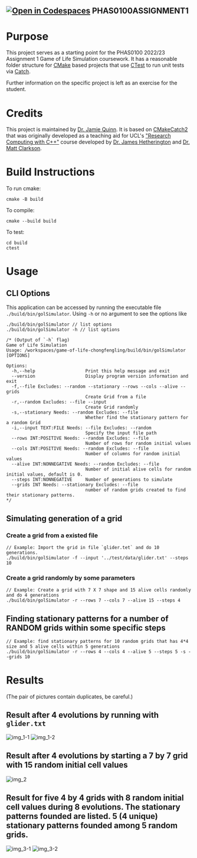 [![Open in Codespaces](https://classroom.github.com/assets/launch-codespace-f4981d0f882b2a3f0472912d15f9806d57e124e0fc890972558857b51b24a6f9.svg)](https://classroom.github.com/open-in-codespaces?assignment_repo_id=9991342)
PHAS0100ASSIGNMENT1
------------------

# Purpose

This project serves as a starting point for the PHAS0100 2022/23 Assignment 1 Game of Life Simulation coursework. It has a reasonable folder structure for [CMake](https://cmake.org/) based projects that use [CTest](https://cmake.org/) to run unit tests via [Catch](https://github.com/catchorg/Catch2). 

Further information on the specific project is left as an exercise for the student.

# Credits

This project is maintained by [Dr. Jamie Quinn](http://jamiejquinn.com/). It is based on [CMakeCatch2](https://github.com/UCL/CMakeCatch2.git) that was originally developed as a teaching aid for UCL's ["Research Computing with C++"](https://github-pages.ucl.ac.uk/research-computing-with-cpp/) course developed by [Dr. James Hetherington](http://www.ucl.ac.uk/research-it-services/people/james) and [Dr. Matt Clarkson](https://iris.ucl.ac.uk/iris/browse/profile?upi=MJCLA42).

# Build Instructions

To run cmake:

```
cmake -B build
```

To compile:

```
cmake --build build
```

To test:

```
cd build
ctest
```

# Usage
## CLI Options
This application can be accessed by running the executable file `./build/bin/golSimulator`. Using `-h` or no argument to see the options like 
```
./build/bin/golSimulator // list options
./build/bin/golSimulator -h // list options

/* (Output of `-h` flag)
Game of Life Simulation
Usage: /workspaces/game-of-life-chongfengling/build/bin/golSimulator [OPTIONS]

Options:
  -h,--help                   Print this help message and exit
  --version                   Display program version information and exit
  -f,--file Excludes: --random --stationary --rows --cols --alive --grids
                              Create Grid from a file
  -r,--random Excludes: --file --input
                              Create Grid randomly
  -s,--stationary Needs: --random Excludes: --file
                              Whether find the stationary pattern for a random Grid
  -i,--input TEXT:FILE Needs: --file Excludes: --random
                              Specify the input file path
  --rows INT:POSITIVE Needs: --random Excludes: --file
                              Number of rows for random initial values
  --cols INT:POSITIVE Needs: --random Excludes: --file
                              Number of columns for random initial values
  --alive INT:NONNEGATIVE Needs: --random Excludes: --file
                              Number of initial alive cells for random initial values, default is 0.
  --steps INT:NONNEGATIVE     Number of generations to simulate
  --grids INT Needs: --stationary Excludes: --file
                              number of random grids created to find their stationary patterns.
*/
```

## Simulating generation of a grid
### Create a grid from a existed file
```
// Example: Import the grid in file `glider.tet` and do 10 generations.
./build/bin/golSimulator -f --input '../test/data/glider.txt' --steps 10
```
### Create a grid randomly by some parameters
```
// Example: Create a grid with 7 X 7 shape and 15 alive cells randomly and do 4 generations
./build/bin/golSimulator -r --rows 7 --cols 7 --alive 15 --steps 4
```
## Finding stationary patterns for a number of RANDOM grids within some specific steps
```
// Example: find stationary patterns for 10 random grids that has 4*4 size and 5 alive cells within 5 generations
./build/bin/golSimulator -r --rows 4 --cols 4 --alive 5 --steps 5 -s --grids 10
```
# Results
(The pair of pictures contain duplicates, be careful.)
## Result after 4 evolutions by running with `glider.txt`
![img_1-1](./imgs/res_glider_p1.png)
![img_1-2](./imgs/res_glider_p2.png)
## Result after 4 evolutions by starting a 7 by 7 grid with 15 random initial cell values
![img_2](/imgs/res_random_p1.png)
## Result for five 4 by 4 grids with 8 random initial cell values during 8 evolutions. The stationary patterns founded are listed. 5 (4 unique) stationary patterns founded among 5 random grids.
![img_3-1](/imgs/res_fsp_p1.png)
![img_3-2](/imgs/res_fsp_p2.png)
